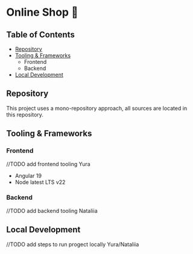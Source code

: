 # Online Shop 🛒

## Table of Contents

- [Repository](#repository)
- [Tooling & Frameworks](#tooling--frameworks)
  - Frontend
  - Backend
- [Local Development](#local-development)

## Repository

This project uses a mono-repository approach, all sources are located in this
repository.

## Tooling & Frameworks

### Frontend
//TODO add frontend tooling Yura
- Angular 19
- Node latest LTS v22

### Backend

//TODO add backend tooling Nataliia

## Local Development
//TODO add steps to run progect locally Yura/Nataliia
